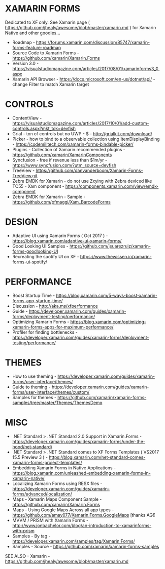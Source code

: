 # XAMARIN FORMS

Dedicated to XF only.  See Xamarin page ( https://github.com/jhealy/awesome/blob/master/xamarin.md ) for Xamarin Native and other goodies...

* Roadmap - https://forums.xamarin.com/discussion/85747/xamarin-forms-feature-roadmap
* Source Code to Xamarin Forms - https://github.com/xamarin/Xamarin.Forms
* Version 3.0 - https://visualstudiomagazine.com/articles/2017/08/01/xamarinforms3_0.aspx
* Xamarin API Browser - https://docs.microsoft.com/en-us/dotnet/api/ - change Filter to match Xamarin target

# CONTROLS
* ContentView - https://visualstudiomagazine.com/articles/2017/10/01/add-custom-controls.aspx?mkt_tok=devfish
* Grial - ton of controls but no UWP - $ - http://grialkit.com/download/
* Picker - how to bind to a observable collection using ItemDisplayBinding - https://codemilltech.com/xamarin-forms-bindable-picker/
* Plugins - Collection of Xamarin recommended plugins - https://github.com/xamarin/XamarinComponents
* Syncfusion - free if revenue less than $1m/yr - https://www.syncfusion.com/?utm_source=devfish
* TreeView - https://github.com/danvanderboom/Xamarin-Forms-TreeView.git
* Zebra EMDK for Xamarin - do not use Zxying with Zebra deviced like TC55 - Xam component - https://components.xamarin.com/view/emdk-component
* Zebra EMDK for Xamarin - Sample - https://github.com/pfmaggi/Xam_BarcodeForms

# DESIGN
* Adaptive UI using Xamarin Forms ( Oct 2017 ) - https://blog.xamarin.com/adaptive-ui-xamarin-forms/
* Good Looking UI Samples - https://github.com/jsuarezruiz/xamarin-forms-goodlooking-UI 
* Recreating the spotify UI on XF - https://www.thewissen.io/xamarin-forms-ui-spotify/

# PERFORMANCE
* Boost Startup Time - https://blog.xamarin.com/5-ways-boost-xamarin-forms-app-startup-time/
* Discussion - http://aka.ms/xfperformance
* Guide - https://developer.xamarin.com/guides/xamarin-forms/deployment-testing/performance/
* Optimizing Xamarin Forms - https://blog.xamarin.com/optimizing-xamarin-forms-apps-for-maximum-performance/
* Profiler for finding bottlenecks - https://developer.xamarin.com/guides/xamarin-forms/deployment-testing/performance/

# THEMES 
* How to use theming - https://developer.xamarin.com/guides/xamarin-forms/user-interface/themes/ 
* Guide to theming - https://developer.xamarin.com/guides/xamarin-forms/user-interface/themes/custom/
* Samples for themes - https://github.com/xamarin/xamarin-forms-samples/tree/master/Themes/ThemesDemo

# MISC
* .NET Standard > .NET Standard 2.0 Support in Xamarin.Forms - https://developer.xamarin.com/guides/xamarin-forms/under-the-hood/net-standard/
* .NET Standard > .NET Standard comes to XF Forms Templates ( VS2017 15.5 Preview 3 ) - https://blog.xamarin.com/net-standard-comes-xamarin-forms-project-templates/
* Embedding Xamarin Forms in Native Applications - https://blog.xamarin.com/unleashed-embedding-xamarin-forms-in-xamarin-native/
* Localizing Xamarin Forms using RESX files - https://developer.xamarin.com/guides/xamarin-forms/advanced/localization/
* Maps - Xamarin Maps Component Sample - https://github.com/xamarin/Xamarin.Forms
* Maps - Using Google Maps Across all app types - https://github.com/amay077/Xamarin.Forms.GoogleMaps [thanks AG!]
* MVVM / PRISM with Xamarin Forms - http://www.jonbachelor.com/blog/an-introduction-to-xamarinforms-with-prism
* Samples - By tag - https://developer.xamarin.com/samples/tag/Xamarin.Forms/
* Samples - Source - https://github.com/xamarin/xamarin-forms-samples

SEE ALSO - Xamarin - https://github.com/jhealy/awesome/blob/master/xamarin.md 
